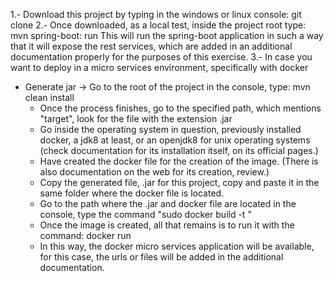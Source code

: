 1.- Download this project by typing in the windows or linux console: git clone
2.- Once downloaded, as a local test, inside the project root type: mvn spring-boot: run
This will run the spring-boot application in such a way that it will expose the rest services, which are added in an additional documentation properly for the purposes of this exercise.
3.- In case you want to deploy in a micro services environment, specifically with docker
* Generate jar -> Go to the root of the project in the console, type: mvn clean install
    * Once the process finishes, go to the specified path, which mentions "target", look for the file with the extension .jar
    * Go inside the operating system in question, previously installed docker, a jdk8 at least, or an openjdk8 for unix operating systems (check documentation for its installation itself, on its official pages.)
    * Have created the docker file for the creation of the image. (There is also documentation on the web for its creation, review.)
    * Copy the generated file, .jar for this project, copy and paste it in the same folder where the docker file is located.
    * Go to the path where the .jar and docker file are located in the console, type the command "sudo docker build -t <image name>"
    * Once the image is created, all that remains is to run it with the command: docker run <image name>
    * In this way, the docker micro services application will be available, for this case, the urls or files will be added in the additional documentation.

